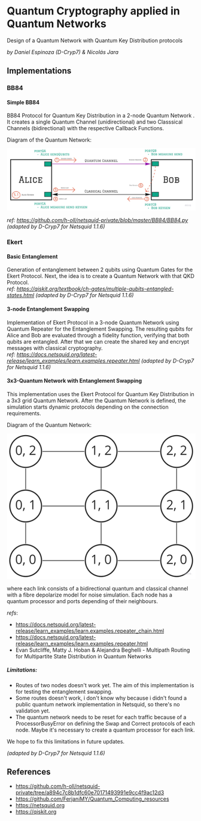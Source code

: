 # Quantum Cryptography applied in Quantum Networks
Design of a Quantum Network with Quantum Key Distribution protocols

_by Daniel Espinoza (D-Cryp7) & Nicolás Jara_

## Implementations
### BB84
#### Simple BB84
BB84 Protocol for Quantum Key Distribution in a 2-node Quantum Network . It creates a single Quantum Channel (unidirectional) and two Classsical Channels (bidirectional) with the respective Callback Functions.

Diagram of the Quantum Network:

![](images/Simple%20BB84.jpg)

_ref: https://github.com/h-oll/netsquid-private/blob/master/BB84/BB84.py (adapted by D-Cryp7 for Netsquid 1.1.6)_

### Ekert
#### Basic Entanglement
Generation of entanglement between 2 qubits using Quantum Gates for the Ekert Protocol. Next, the idea is to create a Quantum Network with that QKD Protocol.  
_ref: https://qiskit.org/textbook/ch-gates/multiple-qubits-entangled-states.html (adapted by D-Cryp7 for Netsquid 1.1.6)_  

#### 3-node Entanglement Swapping
Implementation of Ekert Protocol in a 3-node Quantum Network using Quantum Repeater for the Entanglement Swapping. The resulting qubits for Alice and Bob are evaluated through a fidelity function, verifying that both qubits are entangled. After that we can create the shared key and encrypt messages with classical cryptography.  
_ref: https://docs.netsquid.org/latest-release/learn_examples/learn.examples.repeater.html (adapted by D-Cryp7 for Netsquid 1.1.6)_  

#### 3x3-Quantum Network with Entanglement Swapping
This implementation uses the Ekert Protocol for Quantum Key Distribution in a 3x3 grid Quantum Network. After the Quantum Network is defined, the simulation starts dynamic protocols depending on the connection requirements.  

Diagram of the Quantum Network:

![](images/quantum_network.jpg)

where each link consists of a bidirectional quantum and classical channel with a fibre depolarize model for noise simulation. Each node has a quantum processor and ports depending of their neighbours.

_refs_: 
* https://docs.netsquid.org/latest-release/learn_examples/learn.examples.repeater_chain.html 
* https://docs.netsquid.org/latest-release/learn_examples/learn.examples.repeater.html 
* Evan Sutcliffe, Matty J. Hoban & Alejandra Beghelli - Multipath Routing for Multipartite State Distribution in Quantum Networks  

##### Limitations:
* Routes of two nodes doesn't work yet. The aim of this implementation is for testing the entanglement swapping.
* Some routes doesn't work, i don't know why because i didn't found a public quantum network implementation in Netsquid, so there's no validation yet.
* The quantum network needs to be reset for each traffic because of a ProcessorBusyError on defining the Swap and Correct protocols of each node. Maybe it's necessary to create a quantum processor for each link.

We hope to fix this limitations in future updates.  

_(adapted by D-Cryp7 for Netsquid 1.1.6)_  


## References
* https://github.com/h-oll/netsquid-private/tree/a894c7c8b1dfc60e70171493991e9cc4f9ac12d3
* https://github.com/FerjaniMY/Quantum_Computing_resources
* https://netsquid.org
* https://qiskit.org
